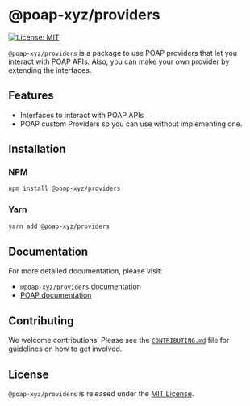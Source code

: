 # @poap-xyz/providers

[![License: MIT](https://img.shields.io/badge/License-MIT-green.svg)](https://opensource.org/licenses/MIT)

`@poap-xyz/providers` is a package to use POAP providers that let you interact with POAP APIs. Also,
you can make your own provider by extending the interfaces.

## Features

- Interfaces to interact with POAP APIs
- POAP custom Providers so you can use without implementing one.

## Installation

### NPM

```bash
npm install @poap-xyz/providers
```

### Yarn

```bash
yarn add @poap-xyz/providers
```

## Documentation

For more detailed documentation, please visit:

- [`@poap-xyz/providers` documentation](https://sdk.poap.tech/packages/providers)
- [POAP documentation](https://documentation.poap.tech/docs)

## Contributing

We welcome contributions! Please see the [`CONTRIBUTING.md`](../../.github/CONTRIBUTING.md) file for
guidelines on how to get involved.

## License

`@poap-xyz/providers` is released under the [MIT License](https://opensource.org/licenses/MIT).

